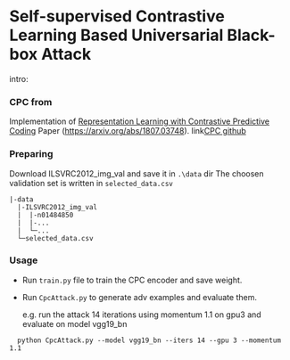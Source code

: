 # Self-supervised Contrastive Learning Based Universarial Black-box Attack
intro:

### CPC from

Implementation of [Representation Learning with Contrastive Predictive Coding](https://arxiv.org/abs/1807.03748) Paper (https://arxiv.org/abs/1807.03748).
link[CPC github](https://github.com/vwrj/CPC/tree/f263b969a1b41ba761342633fe46f0b8148a3212)

### Preparing
Download ILSVRC2012_img_val and save it in `.\data` dir
The choosen validation set is written in `selected_data.csv`
```
|-data
  |-ILSVRC2012_img_val
  |  |-n01484850
  |  |-...
  |  └─...
  └─selected_data.csv   
```

### Usage

- Run `train.py` file to train the CPC encoder and save weight.
- Run `CpcAttack.py` to generate adv examples and evaluate them.
  
  e.g. run the attack 14 iterations using momentum 1.1 on gpu3 and evaluate on model vgg19_bn
```
  python CpcAttack.py --model vgg19_bn --iters 14 --gpu 3 --momentum 1.1
```


